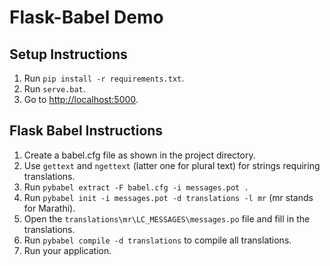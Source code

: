 # Flask-Babel Demo

## Setup Instructions
1. Run `pip install -r requirements.txt`.
2. Run `serve.bat`.
3. Go to <http://localhost:5000>.

## Flask Babel Instructions
1. Create a babel.cfg file as shown in the project directory.
2. Use `gettext` and `ngettext` (latter one for plural text) for strings requiring translations.
3. Run `pybabel extract -F babel.cfg -i messages.pot .`
4. Run `pybabel init -i messages.pot -d translations -l mr` (mr stands for Marathi).
5. Open the `translations\mr\LC_MESSAGES\messages.po` file and fill in the translations.
6. Run `pybabel compile -d translations` to compile all translations.
7. Run your application.